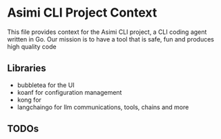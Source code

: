 # Asimi CLI Project Context

This file provides context for the Asimi CLI project, a CLI coding agent written in Go.
Our mission is to have a tool that is safe, fun and produces high quality code

## Libraries
- bubbletea for the UI
- koanf for configuration management
- kong for 
- langchaingo for llm communications, tools, chains and more

## TODOs
